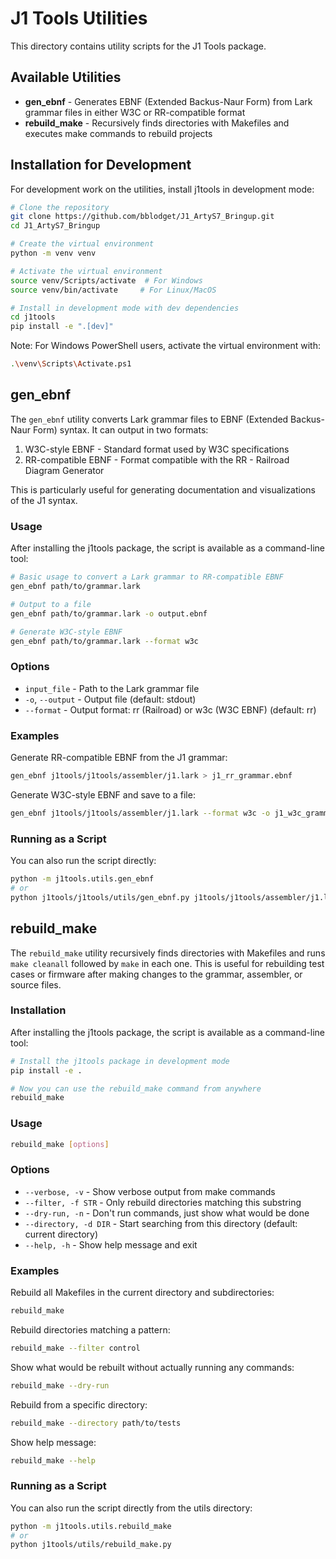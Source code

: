 # J1 Tools Utilities

This directory contains utility scripts for the J1 Tools package.

## Available Utilities

- **gen_ebnf** - Generates EBNF (Extended Backus-Naur Form) from Lark grammar files in either W3C or RR-compatible format
- **rebuild_make** - Recursively finds directories with Makefiles and executes make commands to rebuild projects

## Installation for Development

For development work on the utilities, install j1tools in development mode:

```bash
# Clone the repository
git clone https://github.com/bblodget/J1_ArtyS7_Bringup.git
cd J1_ArtyS7_Bringup

# Create the virtual environment
python -m venv venv

# Activate the virtual environment
source venv/Scripts/activate  # For Windows
source venv/bin/activate     # For Linux/MacOS

# Install in development mode with dev dependencies
cd j1tools
pip install -e ".[dev]"
```

Note: For Windows PowerShell users, activate the virtual environment with:
```bash
.\venv\Scripts\Activate.ps1
```

## gen_ebnf

The `gen_ebnf` utility converts Lark grammar files to EBNF (Extended Backus-Naur Form) syntax. It can output in two formats:
1. W3C-style EBNF - Standard format used by W3C specifications
2. RR-compatible EBNF - Format compatible with the RR - Railroad Diagram Generator

This is particularly useful for generating documentation and visualizations of the J1 syntax.

### Usage

After installing the j1tools package, the script is available as a command-line tool:

```bash
# Basic usage to convert a Lark grammar to RR-compatible EBNF
gen_ebnf path/to/grammar.lark

# Output to a file
gen_ebnf path/to/grammar.lark -o output.ebnf

# Generate W3C-style EBNF
gen_ebnf path/to/grammar.lark --format w3c
```

### Options

- `input_file` - Path to the Lark grammar file
- `-o`, `--output` - Output file (default: stdout)
- `--format` - Output format: rr (Railroad) or w3c (W3C EBNF) (default: rr)

### Examples

Generate RR-compatible EBNF from the J1 grammar:

```bash
gen_ebnf j1tools/j1tools/assembler/j1.lark > j1_rr_grammar.ebnf
```

Generate W3C-style EBNF and save to a file:

```bash
gen_ebnf j1tools/j1tools/assembler/j1.lark --format w3c -o j1_w3c_grammar.ebnf
```

### Running as a Script

You can also run the script directly:

```bash
python -m j1tools.utils.gen_ebnf
# or
python j1tools/j1tools/utils/gen_ebnf.py j1tools/j1tools/assembler/j1.lark
```

## rebuild_make

The `rebuild_make` utility recursively finds directories with Makefiles and runs `make cleanall` followed by `make` in each one. This is useful for rebuilding test cases or firmware after making changes to the grammar, assembler, or source files.

### Installation

After installing the j1tools package, the script is available as a command-line tool:

```bash
# Install the j1tools package in development mode
pip install -e .

# Now you can use the rebuild_make command from anywhere
rebuild_make
```

### Usage

```bash
rebuild_make [options]
```

### Options

- `--verbose, -v` - Show verbose output from make commands
- `--filter, -f STR` - Only rebuild directories matching this substring
- `--dry-run, -n` - Don't run commands, just show what would be done
- `--directory, -d DIR` - Start searching from this directory (default: current directory)
- `--help, -h` - Show help message and exit

### Examples

Rebuild all Makefiles in the current directory and subdirectories:

```bash
rebuild_make
```

Rebuild directories matching a pattern:

```bash
rebuild_make --filter control
```

Show what would be rebuilt without actually running any commands:

```bash
rebuild_make --dry-run
```

Rebuild from a specific directory:

```bash
rebuild_make --directory path/to/tests
```

Show help message:

```bash
rebuild_make --help
```

### Running as a Script

You can also run the script directly from the utils directory:

```bash
python -m j1tools.utils.rebuild_make
# or
python j1tools/utils/rebuild_make.py
```